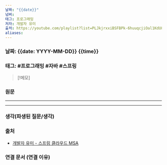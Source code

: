 ```yaml
---
날짜: "{{date}}"
넘버: 
태그: 프로그래밍
저자: 개발자 유미
출처: https://youtube.com/playlist?list=PLJkjrxxiBSFBPk-6huuqcjiOal1KdU88R&si=dKhrnCb2Gi3gHZ0u
aliases:
---
```

### 날짜: {{date: YYYY-MM-DD}} {{time}}

### 태그: #프로그래밍 #자바 #스프링

>[!메모]
>

### 원문
---

---
### 생각(파생된 질문/생각)

### 출처
- [개발자 유미 - 스프링 클라우드 MSA](https://youtube.com/playlist?list=PLJkjrxxiBSFBPk-6huuqcjiOal1KdU88R&si=dKhrnCb2Gi3gHZ0u)

### 연결 문서 (연결 이유)
